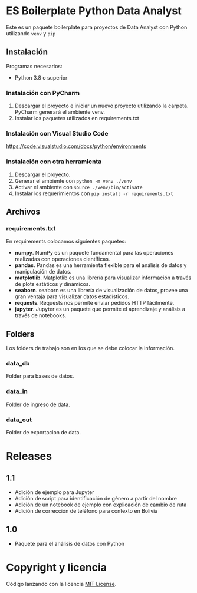 # ES Boilerplate Python Data Analyst

Este es un paquete boilerplate para proyectos de Data Analyst con Python utilizando `venv` y `pip`

## Instalación

Programas necesarios:

- Python 3.8 o superior

### Instalación con PyCharm

1. Descargar el proyecto e iniciar un nuevo proyecto utilizando la carpeta. PyCharm generará el ambiente venv.
2. Instalar los paquetes utilizados en requirements.txt

### Instalación con Visual Studio Code

https://code.visualstudio.com/docs/python/environments

### Instalación con otra herramienta

1. Descargar el proyecto.
2. Generar el ambiente con `python -m venv ./venv`
3. Activar el ambiente con `source ./venv/bin/activate`
4. Instalar los requerimientos con `pip install -r requirements.txt`

## Archivos

### requirements.txt

En requirements colocamos siguientes paquetes:

- **numpy**. NumPy es un paquete fundamental para las operaciones realizadas con operaciones científicas.
- **pandas**. Pandas es una herramienta flexible para el análisis de datos y manipulación de datos.
- **matplotlib**. Matplotlib es una librería para visualizar información a través de plots estáticos y dinámicos.
- **seaborn**. seaborn es una librería de visualización de datos, provee una gran ventaja para visualizar datos
  estadísticos.
- **requests**. Requests nos permite enviar pedidos HTTP fácilmente.
- **jupyter**. Jupyter es un paquete que permite el aprendizaje y análisis a través de notebooks.

## Folders

Los folders de trabajo son en los que se debe colocar la información.

### data_db

Folder para bases de datos.

### data_in

Folder de ingreso de data.

### data_out

Folder de exportacion de data.

# Releases

## 1.1

- Adición de ejemplo para Jupyter
- Adición de script para identificación de género a partir del nombre
- Adición de un notebook de ejemplo con explicación de cambio de ruta
- Adición de corrección de teléfono para contexto en Bolivia

## 1.0

- Paquete para el análisis de datos con Python

# Copyright y licencia

Código lanzando con la
licencia [MIT License](https://github.com/renesilva/ES-Data-Analytics-Boilerplate/blob/master/LICENCSE).